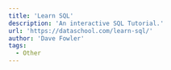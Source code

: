 ```yaml
---
title: 'Learn SQL'
description: 'An interactive SQL Tutorial.'
url: 'https://dataschool.com/learn-sql/'
author: 'Dave Fowler'
tags:
  - Other
---
```

